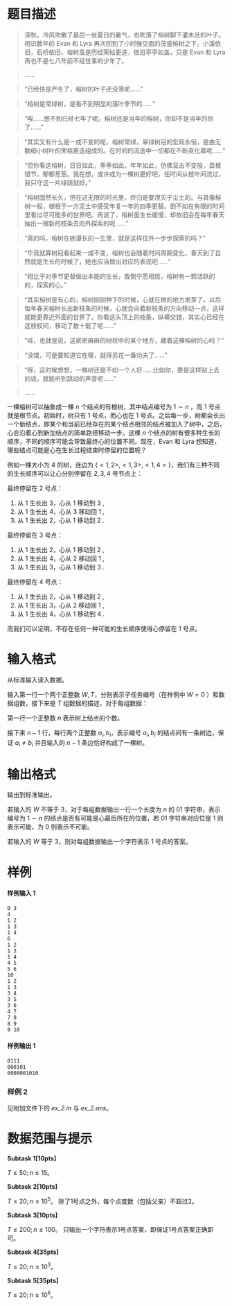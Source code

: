 
# 题目描述

> 深秋。冷风吹散了最后一丝夏日的暑气，也吹落了榕树脚下灌木丛的叶子。相识数年的 Evan 和 Lyra 再次回到了小时候见面的茂盛榕树之下。小溪依旧，石桥依旧，榕树虽是历经荣枯更迭，依旧亭亭如盖，只是 Evan 和 Lyra 再也不是七八年前不经世事的少年了。

> ……

> “已经快是严冬了，榕树的叶子还没落呢……”

> “榕树是常绿树，是看不到明显的落叶季节的……”

> “唉……想不到已经七年了呢。榕树还是当年的榕树，你却不是当年的你了……”

> “其实又有什么是一成不变的呢，榕树常绿，翠绿树冠的宏观永恒，是由无数细小树叶的荣枯更迭组成的。在时间的流逝中一切都在不断变化着呢……”

> “但你看这榕树，日日如此，季季如此，年年如此，仿佛亘古不变般，盘根错节，郁郁葱葱。我在想，或许成为一棵树更好吧，任时间从枝叶间流过，我只守这一片绿荫就好。”

> “榕树固然长久，但在这无限的时光里，终归是要湮灭于尘土的。与其像榕树一般，植根于一方泥土中感受年复一年的四季更替。倒不如在有限的时间里看过尽可能多的世界吧。再说了，榕树虽生长缓慢，却依旧会在每年春天抽出一根新的枝条去向外探索的呢……”

> “真的吗，榕树在她漫长的一生里，就是这样往外一步步探索的吗？”

> “毕竟就算树冠看起来一成不变，榕树也会随着时间周期变化，春天到了自然就是生长的时候了，她也应当做出对应的表现吧……”

> “相比于对季节更替做出本能的生长，我倒宁愿相信，榕树有一颗活跃的的，探索的心。”

> “其实榕树是有心的，榕树刚刚种下的时候，心就在根的地方发芽了。以后每年春天榕树长出新枝条的时候，心就会向着新枝条的方向移动一点，这样就能更靠近外面的世界了。你看这头顶上的枝条，纵横交错，其实心已经在这枝杈间，移动了数十载了呢……”

> “哇，也就是说，这密密麻麻的树杈中的某个地方，藏着这棵榕树的心吗？”

> “没错，可是要知道它在哪，就得另花一番功夫了……”

> “呀，这时候想想，一株树还是不如一个人好……比如你，要是这样贴上去的话，就能听到跳动的声音呢……”

> ……

一棵榕树可以抽象成一棵 $n$ 个结点的有根树，其中结点编号为 $1 \sim n$ ，而 $1$ 号点就是根节点。初始时，树只有 $1$ 号点，而心也在 $1$ 号点。之后每一步，树都会长出一个新结点，即某个和当前已经存在的某个结点相邻的结点被加入了树中，之后，心会沿着心到新加结点的简单路径移动一步。这棵 $n$ 个结点的树有很多种生长的顺序，不同的顺序可能会导致最终心的位置不同。现在，Evan 和 Lyra 想知道，哪些结点可能是心在生长过程结束时停留的位置呢？

例如一棵大小为 $4$ 的树，连边为 $\{<1,2>,<1,3>,<1,4>\}$，我们有三种不同的生长顺序可以让心分别停留在 $2,3,4$ 号节点上：

最终停留在 $2$ 号点：

1. 从 $1$ 生长出 $3$，心从 $1$ 移动到 $3$ ,
2. 从 $1$ 生长出 $4$，心从 $3$ 移动回 $1$ ,
3. 从 $1$ 生长出 $2$，心从 $1$ 移动到 $2$ .

最终停留在 $3$ 号点：

1. 从 $1$ 生长出 $2$，心从 $1$ 移动到 $2$ ,
2. 从 $1$ 生长出 $4$，心从 $2$ 移动回 $1$ ,
3. 从 $1$ 生长出 $3$，心从 $1$ 移动到 $3$ .

最终停留在 $4$ 号点：

1. 从 $1$ 生长出 $2$，心从 $1$ 移动到 $2$ ,
2. 从 $1$ 生长出 $3$，心从 $2$ 移动回 $1$ ,
3. 从 $1$ 生长出 $4$，心从 $1$ 移动到 $4$ .

而我们可以证明，不存在任何一种可能的生长顺序使得心停留在 $1$ 号点。


# 输入格式

从标准输入读入数据。

输入第一行一个两个正整数 $W, T$，分别表示子任务编号（在样例中 $W=0$ ）和数据组数，接下来是 $T$ 组数据的描述，对于每组数据：

第一行一个正整数 $n$ 表示树上结点的个数。

接下来 $n-1$ 行，每行两个正整数 $a_i,b_i$，表示编号 $a_i,b_i$ 的结点间有一条树边，保证 $a_i \neq b_i$ 并且输入的 $n-1$ 条边恰好构成了一棵树。


# 输出格式

输出到标准输出。

若输入的 $W$ 不等于 $3$，对于每组数据输出一行一个长度为 $n$ 的 $01$ 字符串，表示编号为 $1 \sim n$ 的结点是否有可能是心最后所在的位置，若 $01$ 字符串对应位是 $1$ 则表示可能，为 $0$ 则表示不可能。

若输入的 $W$ 等于 $3$，则对每组数据输出一个字符表示 $1$ 号点的答案。


# 样例

#### 样例输入 1

```plain
0 3
4
1 2
1 3
1 4
6
1 2
1 3
1 4
4 5
5 6
10
1 2
1 3
3 4
3 5
3 6
4 7
7 8
8 9
9 10

```



#### 样例输出 1

```plain
0111
000101
0000001010

```


### 样例 2

见附加文件下的 *ex_2.in* 与 *ex_2.ans*。


# 数据范围与提示

**Subtask 1[10pts]**

$T \leq 50; n \leq 15$。

**Subtask 2[10pts]**

$T \leq 20; n \leq 10^5$。 除了$1$号点之外，每个点度数（包括父亲）不超过$2$。

**Subtask 3[10pts]**

$T \leq 200; n \leq 100$。 只输出一个字符表示$1$号点答案，即保证$1$号点答案正确即可。

**Subtask 4[35pts]**

$T \leq 20; n \leq 10^3$。

**Subtask 5[35pts]**

$T \leq 20; n \leq 10^5$。


